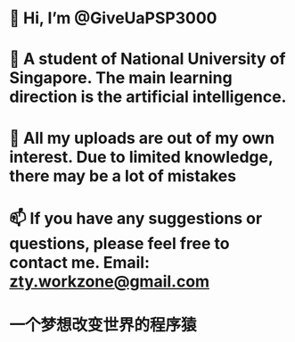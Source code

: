 # 👋 Hi, I’m @GiveUaPSP3000
# 👀 A student of National University of Singapore. The main learning direction is the artificial intelligence.
# 💞️ All my uploads are out of my own interest. Due to limited knowledge, there may be a lot of mistakes
# 📫 If you have any suggestions or questions, please feel free to contact me. Email: zty.workzone@gmail.com

# 一个梦想改变世界的程序猿

<!---
GiveUaPSP3000/GiveUaPSP3000 is a ✨ special ✨ repository because its `README.md` (this file) appears on your GitHub profile.
You can click the Preview link to take a look at your changes.
--->
